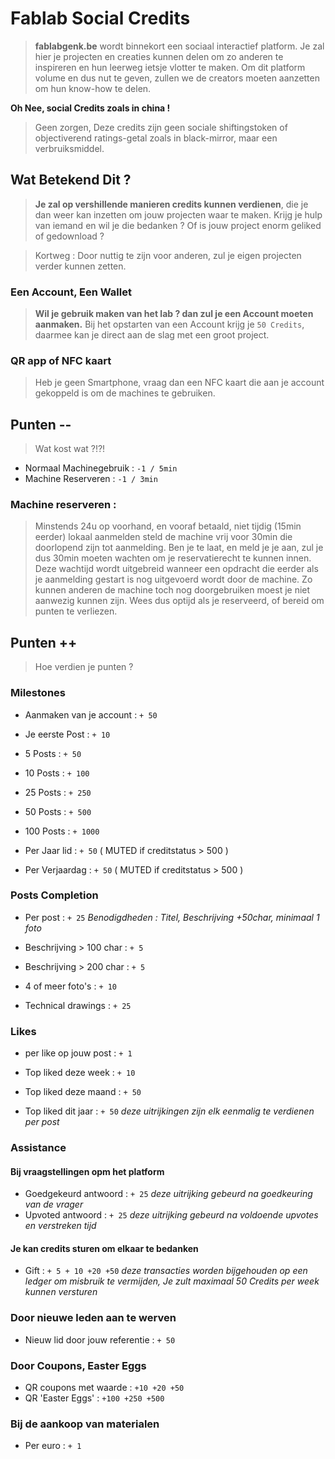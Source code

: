# Fablab Social Credits
> **fablabgenk.be** wordt binnekort een sociaal interactief platform.
> Je zal hier je projecten en creaties kunnen delen om zo anderen te inspireren en hun leerweg ietsje vlotter te maken.
> Om dit platform volume en dus nut te geven, zullen we de creators moeten aanzetten om hun know-how te delen.

__Oh Nee, social Credits zoals in china !__
> Geen zorgen,
> Deze credits zijn geen sociale shiftingstoken of objectiverend ratings-getal zoals in black-mirror, maar een verbruiksmiddel.

## Wat Betekend Dit ?
> **Je zal op vershillende manieren credits kunnen verdienen**, die je dan weer kan inzetten om jouw projecten waar te maken.
> Krijg je hulp van iemand en wil je die bedanken ?
> Of is jouw project enorm geliked of gedownload ?

> Kortweg : Door nuttig te zijn voor anderen, zul je eigen projecten verder kunnen zetten.

### Een Account, Een Wallet
> **Wil je gebruik maken van het lab ? dan zul je een Account moeten aanmaken.**
> Bij het opstarten van een Account krijg je ```50 Credits```, daarmee kan je direct aan de slag met een groot project.

### QR app of NFC kaart
> Heb je geen Smartphone, vraag dan een NFC kaart die aan je account gekoppeld is om de machines te gebruiken.

## Punten --
> Wat kost wat ?!?!
- Normaal Machinegebruik  : ```-1 / 5min```
- Machine Reserveren      : ```-1 / 3min```

### Machine reserveren :
> Minstends 24u op voorhand, en vooraf betaald, niet tijdig (15min eerder) lokaal aanmelden steld de machine vrij voor 30min die doorlopend zijn tot aanmelding.
> Ben je te laat, en meld je je aan, zul je dus 30min moeten wachten om je reservatierecht te kunnen innen.
> Deze wachtijd wordt uitgebreid wanneer een opdracht die eerder als je aanmelding gestart is nog uitgevoerd wordt door de machine.
> Zo kunnen anderen de machine toch nog doorgebruiken moest je niet aanwezig kunnen zijn.
> Wees dus optijd als je reserveerd, of bereid om punten te verliezen.

## Punten ++
> Hoe verdien je punten ?

### Milestones
- Aanmaken van je account : ```+ 50```

- Je eerste Post          : ```+ 10```
- 5 Posts                 : ```+ 50```
- 10 Posts                : ```+ 100```
- 25 Posts                : ```+ 250```
- 50 Posts                : ```+ 500```
- 100 Posts               : ```+ 1000```

- Per Jaar lid            : ```+ 50``` ( MUTED if creditstatus > 500 )
- Per Verjaardag          : ```+ 50``` ( MUTED if creditstatus > 500 )

### Posts Completion
- Per post                : ```+ 25```
_Benodigdheden : Titel, Beschrijving +50char, minimaal 1 foto_

- Beschrijving > 100 char : ```+ 5```
- Beschrijving > 200 char : ```+ 5```
- 4 of meer foto's        : ```+ 10```
- Technical drawings      : ```+ 25```

### Likes
- per like op jouw post   : ```+ 1```

- Top liked deze week     : ```+ 10```
- Top liked deze maand    : ```+ 50```
- Top liked dit jaar      : ```+ 50```
_deze uitrijkingen zijn elk eenmalig te verdienen per post_

### Assistance
#### Bij vraagstellingen opm het platform
- Goedgekeurd antwoord    : ```+ 25```
_deze uitrijking gebeurd na goedkeuring van de vrager_
- Upvoted antwoord        : ```+ 25```
_deze uitrijking gebeurd na voldoende upvotes en verstreken tijd_

#### Je kan credits sturen om elkaar te bedanken
- Gift                    : ```+ 5 + 10 +20 +50```
_deze transacties worden bijgehouden op een ledger om misbruik te vermijden, Je zult maximaal 50 Credits per week kunnen versturen_

### Door nieuwe leden aan te werven
- Nieuw lid door jouw referentie : ```+ 50```

### Door Coupons, Easter Eggs
- QR coupons met waarde   : ```+10 +20 +50```
- QR 'Easter Eggs'        : ```+100 +250 +500```

### Bij de aankoop van materialen
- Per euro                : ```+ 1```


